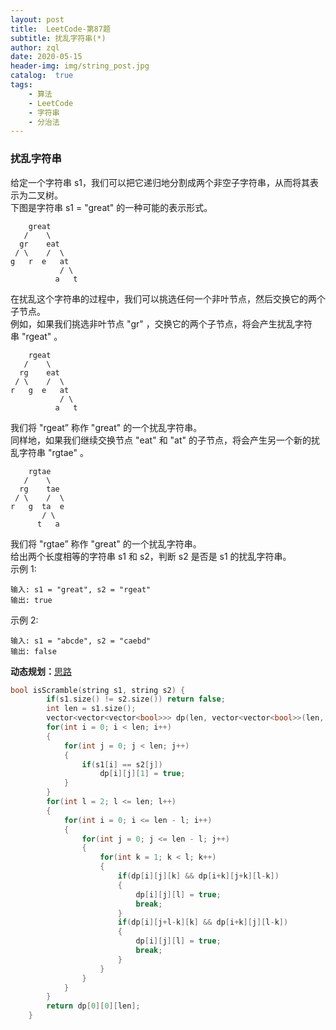 ```yaml
---
layout: post
title:  LeetCode-第87题
subtitle: 扰乱字符串(*)
author: zql
date: 2020-05-15
header-img: img/string_post.jpg
catalog:  true
tags:
    - 算法
    - LeetCode
    - 字符串
    - 分治法
---
```

### 扰乱字符串  
给定一个字符串 s1，我们可以把它递归地分割成两个非空子字符串，从而将其表示为二叉树。  
下图是字符串 s1 = "great" 的一种可能的表示形式。  
```
    great
   /    \
  gr    eat
 / \    /  \
g   r  e   at
           / \
          a   t
```
在扰乱这个字符串的过程中，我们可以挑选任何一个非叶节点，然后交换它的两个子节点。  
例如，如果我们挑选非叶节点 "gr" ，交换它的两个子节点，将会产生扰乱字符串 "rgeat" 。  
```
    rgeat
   /    \
  rg    eat
 / \    /  \
r   g  e   at
           / \
          a   t
```
我们将 "rgeat” 称作 "great" 的一个扰乱字符串。  
同样地，如果我们继续交换节点 "eat" 和 "at" 的子节点，将会产生另一个新的扰乱字符串 "rgtae" 。  
```
    rgtae
   /    \
  rg    tae
 / \    /  \
r   g  ta  e
       / \
      t   a
```
我们将 "rgtae” 称作 "great" 的一个扰乱字符串。  
给出两个长度相等的字符串 s1 和 s2，判断 s2 是否是 s1 的扰乱字符串。  
示例 1:  
```
输入: s1 = "great", s2 = "rgeat"
输出: true
```
示例 2:  
```
输入: s1 = "abcde", s2 = "caebd"
输出: false
```
**动态规划：**[思路](https://leetcode-cn.com/problems/scramble-string/solution/miao-dong-de-qu-jian-xing-dpsi-lu-by-sha-yu-la-jia/)  
```c++
bool isScramble(string s1, string s2) {
        if(s1.size() != s2.size()) return false;
        int len = s1.size();
        vector<vector<vector<bool>>> dp(len, vector<vector<bool>>(len, vector<bool>(len + 1, false)));
        for(int i = 0; i < len; i++)
        {
            for(int j = 0; j < len; j++)
            {
                if(s1[i] == s2[j])
                    dp[i][j][1] = true;
            }
        }
        for(int l = 2; l <= len; l++)
        {
            for(int i = 0; i <= len - l; i++)
            {
                for(int j = 0; j <= len - l; j++)
                {
                    for(int k = 1; k < l; k++)
                    {
                        if(dp[i][j][k] && dp[i+k][j+k][l-k])
                        {
                            dp[i][j][l] = true;
                            break;
                        }
                        if(dp[i][j+l-k][k] && dp[i+k][j][l-k])
                        {
                            dp[i][j][l] = true;
                            break;
                        }
                    }
                }
            }
        }
        return dp[0][0][len];
    }
```
